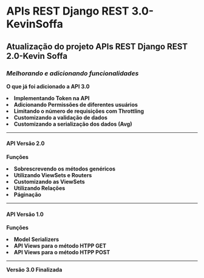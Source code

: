 <h1>APIs REST Django REST 3.0-KevinSoffa</h1>
<h2>Atualização do projeto APIs REST Django REST 2.0-Kevin Soffa</h2>
<body>
  <h3> <em> Melhorando e adicionando funcionalidades </em> </h3>
  <p> <strong> O que já foi adicionado a API 3.0 </<strong> </p>
    <li>Implementando Token na API</li>
    <li>Adicionando Permissões de diferentes usuários</li>
    <li>Limitando o número de requisições com Throttling</li>
    <li>Customizando a validação de dados</li>
    <li>Customizando a serialização dos dados (Avg)</li>
  <hr>
  <h4>API Versão 2.0</h4>
    <p>Funções</p>
    <li>Sobrescrevendo os métodos genéricos</li>
    <li>Utilizando ViewSets e Routers</li>
    <li>Customizando as ViewSets</li>
    <li>Utilizando Relações</li>
    <li>Páginação</li>
  <hr>
  <h4>API Versão 1.0</h4>
    <p>Funções</p>
    <li> Model Serializers </li>
    <li> API Views para o método HTPP GET </li>
    <li> API Views para o método HTPP POST </li>
  <hr>
  <p>Versão 3.0 Finalizada</p>
</body>


